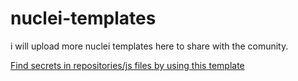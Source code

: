 # nuclei-templates
i will upload more nuclei templates here to share with the comunity.

[Find secrets in repositories/js files by using this template ](https://github.com/ayadim/My-nuclei-templates/blob/main/file/Secrets/extra-secrets.yaml)
